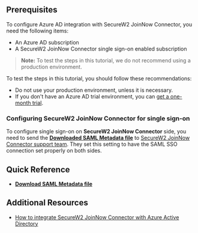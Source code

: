 ## Prerequisites

To configure Azure AD integration with SecureW2 JoinNow Connector, you need the following items:

- An Azure AD subscription
- A SecureW2 JoinNow Connector single sign-on enabled subscription

> **Note:**
> To test the steps in this tutorial, we do not recommend using a production environment.

To test the steps in this tutorial, you should follow these recommendations:

- Do not use your production environment, unless it is necessary.
- If you don't have an Azure AD trial environment, you can [get a one-month trial](https://azure.microsoft.com/pricing/free-trial/).

### Configuring SecureW2 JoinNow Connector for single sign-on

To configure single sign-on on **SecureW2 JoinNow Connector** side, you need to send the **[Downloaded SAML Metadata file](%metadata:metadataDownloadUrl%)** to [SecureW2 JoinNow Connector support team](mailto:support@securew2.com). They set this setting to have the SAML SSO connection set properly on both sides.

## Quick Reference

* **[Download SAML Metadata file](%metadata:metadataDownloadUrl%)**

## Additional Resources

* [How to integrate SecureW2 JoinNow Connector with Azure Active Directory](https://docs.microsoft.com/azure/active-directory/saas-apps/securejoinnow-tutorial)
